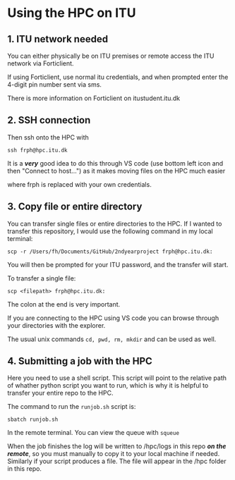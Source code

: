 # Using the HPC on ITU

## 1. ITU network needed

You can either physically be on ITU premises or remote access the ITU network via Forticlient.

If using Forticlient, use normal itu credentials, and when prompted enter the 4-digit pin number sent via sms. 

There is more information on Forticlient on itustudent.itu.dk

## 2. SSH connection

Then ssh onto the HPC with

`ssh frph@hpc.itu.dk`

It is a ***very*** good idea to do this through VS code (use bottom left icon and then "Connect to host...") as it makes moving files on the HPC much easier

where frph is replaced with your own credentials.

## 3. Copy file or entire directory

You can transfer single files or entire directories to the HPC. If I wanted to transfer this repository, I would use the following command in my local terminal:

`scp -r /Users/fh/Documents/GitHub/2ndyearproject frph@hpc.itu.dk:`

You will then be prompted for your ITU password, and the transfer will start. 

To transfer a single file:

`scp <filepath> frph@hpc.itu.dk:`

The colon at the end is very important.

If you are connecting to the HPC using VS code you can browse through your directories with the explorer. 

The usual unix commands `cd, pwd, rm, mkdir` and can be used as well. 

## 4. Submitting a job with the HPC

Here you need to use a shell script. This script will point to the relative path of whather python script you want to run, which is why it is helpful to transfer your entire repo to the HPC. 

The command to run the `runjob.sh` script is:

`sbatch runjob.sh`

In the remote terminal. You can view the queue with `squeue`

When the job finishes the log will be written to /hpc/logs in this repo ***on the remote***, so you must manually to copy it to your local machine if needed. Similarly if your script produces a file. The file will appear in the /hpc folder in this repo.